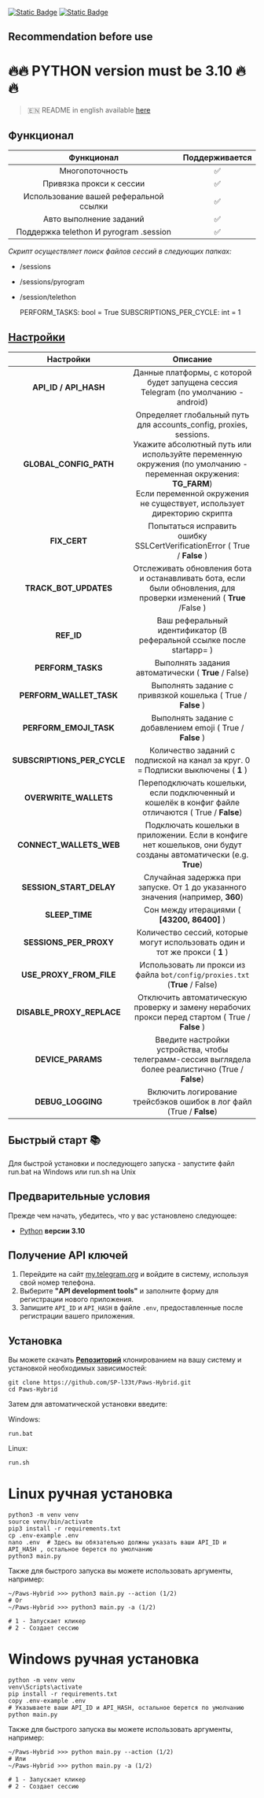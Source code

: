 [![Static Badge](https://img.shields.io/badge/Telegram-Channel-Link?style=for-the-badge&logo=Telegram&logoColor=white&logoSize=auto&color=blue)](https://t.me/+jJhUfsfFCn4zZDk0)      [![Static Badge](https://img.shields.io/badge/Telegram-Bot%20Link-Link?style=for-the-badge&logo=Telegram&logoColor=white&logoSize=auto&color=blue)](https://t.me/PAWSOG_bot/PAWS?startapp=uLnYLVgv)



## Recommendation before use

# 🔥🔥 PYTHON version must be 3.10 🔥🔥

> 🇪🇳 README in english available [here](README)

## Функционал  
|               Функционал               | Поддерживается |
|:--------------------------------------:|:--------------:|
|            Многопоточность             |       ✅        | 
|        Привязка прокси к сессии        |       ✅        | 
| Использование вашей реферальной ссылки |       ✅        |
|        Авто выполнение заданий         |       ✅        |
| Поддержка telethon И pyrogram .session |       ✅        |

_Скрипт осуществляет поиск файлов сессий в следующих папках:_
* /sessions
* /sessions/pyrogram
* /session/telethon

    PERFORM_TASKS: bool = True
    SUBSCRIPTIONS_PER_CYCLE: int = 1


## [Настройки](https://github.com/SP-l33t/Paws-Hybrid/tree/main/.env-example)
|          Настройки          |                                                                                                                              Описание                                                                                                                               |
|:---------------------------:|:-------------------------------------------------------------------------------------------------------------------------------------------------------------------------------------------------------------------------------------------------------------------:|
|    **API_ID / API_HASH**    |                                                                                         Данные платформы, с которой будет запущена сессия Telegram (по умолчанию - android)                                                                                         |
|   **GLOBAL_CONFIG_PATH**    | Определяет глобальный путь для accounts_config, proxies, sessions. <br/>Укажите абсолютный путь или используйте переменную окружения (по умолчанию - переменная окружения: **TG_FARM**)<br/> Если переменной окружения не существует, использует директорию скрипта |
|        **FIX_CERT**         |                                                                                              Попытаться исправить ошибку SSLCertVerificationError ( True / **False** )                                                                                              |
|    **TRACK_BOT_UPDATES**    |                                                                         Отслеживать обновления бота и останавливать бота, если были обновления, для проверки изменений ( **True** /False )                                                                          |
|         **REF_ID**          |                                                                                                Ваш реферальный идентификатор (В реферальной ссылке после startapp= )                                                                                                |
|      **PERFORM_TASKS**      |                                                                                                         Выполнять задания автоматически ( **True** / False)                                                                                                         |
|   **PERFORM_WALLET_TASK**   |                                                                                                     Выполнять задание с привязкой кошелька ( True / **False** )                                                                                                     |
|   **PERFORM_EMOJI_TASK**    |                                                                                                     Выполнять задание с добавлением emoji ( True / **False** )                                                                                                      |
| **SUBSCRIPTIONS_PER_CYCLE** |                                                                                          Количество заданий с подпиской на канал за круг. 0 = Подписки выключены ( **1** )                                                                                          |
|    **OVERWRITE_WALLETS**    |                                                                                 Переподключать кошельки, если подключенный и кошелёк в конфиг файле отличаются ( True / **False**)                                                                                  |
|   **CONNECT_WALLETS_WEB**   |                                                                           Подключать кошельки в приложении. Если в конфиге нет кошельков, они будут созданы автоматически (e.g. **True**)                                                                           |
|   **SESSION_START_DELAY**   |                                                                                           Случайная задержка при запуске. От 1 до указанного значения (например, **360**)                                                                                           |
|       **SLEEP_TIME**        |                                                                                                             Сон между итерациями ( **[43200, 86400]** )                                                                                                             |
|   **SESSIONS_PER_PROXY**    |                                                                                            Количество сессий, которые могут использовать один и тот же прокси ( **1** )                                                                                             |
|   **USE_PROXY_FROM_FILE**   |                                                                                             Использовать ли прокси из файла `bot/config/proxies.txt` (**True** / False)                                                                                             |
|  **DISABLE_PROXY_REPLACE**  |                                                                                   Отключить автоматическую проверку и замену нерабочих прокси перед стартом ( True / **False** )                                                                                    |
|      **DEVICE_PARAMS**      |                                                                                 Введите настройки устройства, чтобы телеграмм-сессия выглядела более реалистично (True / **False**)                                                                                 |
|      **DEBUG_LOGGING**      |                                                                                                Включить логирование трейсбэков ошибок в лог файл (True / **False**)                                                                                                 |

## Быстрый старт 📚

Для быстрой установки и последующего запуска - запустите файл run.bat на Windows или run.sh на Unix

## Предварительные условия
Прежде чем начать, убедитесь, что у вас установлено следующее:
- [Python](https://www.python.org/downloads/) **версии 3.10**

## Получение API ключей
1. Перейдите на сайт [my.telegram.org](https://my.telegram.org) и войдите в систему, используя свой номер телефона.
2. Выберите **"API development tools"** и заполните форму для регистрации нового приложения.
3. Запишите `API_ID` и `API_HASH` в файле `.env`, предоставленные после регистрации вашего приложения.

## Установка
Вы можете скачать [**Репозиторий**](https://github.com/SP-l33t/Paws-Hybrid) клонированием на вашу систему и установкой необходимых зависимостей:
```shell
git clone https://github.com/SP-l33t/Paws-Hybrid.git
cd Paws-Hybrid
```

Затем для автоматической установки введите:

Windows:
```shell
run.bat
```

Linux:
```shell
run.sh
```

# Linux ручная установка
```shell
python3 -m venv venv
source venv/bin/activate
pip3 install -r requirements.txt
cp .env-example .env
nano .env  # Здесь вы обязательно должны указать ваши API_ID и API_HASH , остальное берется по умолчанию
python3 main.py
```

Также для быстрого запуска вы можете использовать аргументы, например:
```shell
~/Paws-Hybrid >>> python3 main.py --action (1/2)
# Or
~/Paws-Hybrid >>> python3 main.py -a (1/2)

# 1 - Запускает кликер
# 2 - Создает сессию
```


# Windows ручная установка
```shell
python -m venv venv
venv\Scripts\activate
pip install -r requirements.txt
copy .env-example .env
# Указываете ваши API_ID и API_HASH, остальное берется по умолчанию
python main.py
```

Также для быстрого запуска вы можете использовать аргументы, например:
```shell
~/Paws-Hybrid >>> python main.py --action (1/2)
# Или
~/Paws-Hybrid >>> python main.py -a (1/2)

# 1 - Запускает кликер
# 2 - Создает сессию
```
